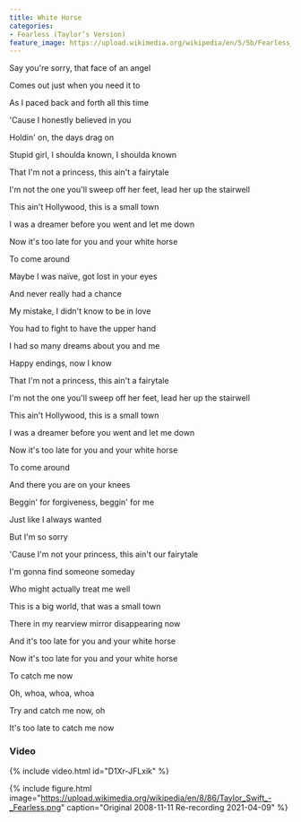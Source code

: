 ```yaml
---
title: White Horse
categories:
- Fearless (Taylor’s Version)
feature_image: https://upload.wikimedia.org/wikipedia/en/5/5b/Fearless_%28Taylor%27s_Version%29_%282021_album_cover%29_by_Taylor_Swift.png
--- 
```

Say you're sorry, that face of an angel

Comes out just when you need it to

As I paced back and forth all this time

'Cause I honestly believed in you

Holdin' on, the days drag on

Stupid girl, I shoulda known, I shoulda known

That I'm not a princess, this ain't a fairytale

I'm not the one you'll sweep off her feet, lead her up the stairwell

This ain't Hollywood, this is a small town

I was a dreamer before you went and let me down

Now it's too late for you and your white horse

To come around

Maybe I was naïve, got lost in your eyes

And never really had a chance

My mistake, I didn't know to bе in love

You had to fight to have the uppеr hand

I had so many dreams about you and me

Happy endings, now I know

That I'm not a princess, this ain't a fairytale

I'm not the one you'll sweep off her feet, lead her up the stairwell

This ain't Hollywood, this is a small town

I was a dreamer before you went and let me down

Now it's too late for you and your white horse

To come around

And there you are on your knees

Beggin' for forgiveness, beggin' for me

Just like I always wanted

But I'm so sorry

'Cause I'm not your princess, this ain't our fairytale

I'm gonna find someone someday

Who might actually treat me well

This is a big world, that was a small town

There in my rearview mirror disappearing now

And it's too late for you and your white horse

Now it's too late for you and your white horse

To catch me now

Oh, whoa, whoa, whoa

Try and catch me now, oh

It's too late to catch me now
### Video

{% include video.html id="D1Xr-JFLxik" %}




 {% include figure.html image="https://upload.wikimedia.org/wikipedia/en/8/86/Taylor_Swift_-_Fearless.png" caption="Original 2008-11-11 Re-recording 2021-04-09" %}